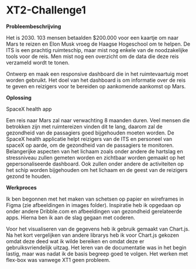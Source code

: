 # XT2-Challenge1

**Probleembeschrijving**

Het is 2030. 103 mensen betaalden $200.000 voor een kaartje om naar Mars te reizen en Elon Musk vroeg de Haagse Hogeschool om te helpen. De ITS is een prachtig ruimteschip, maar mist nog enkele van de noodzakelijke tools voor de reis. Men mist nog een overzicht om de data die deze reis verzameld wordt te tonen.

Ontwerp en maak een responsive dashboard die in het ruimtevaartuig moet worden gebruikt. Het
doel van het dashboard is om informatie over de reis te geven en reizigers voor te bereiden op
aankomende aankomst op Mars.


**Oplossing**

SpaceX health app

Een reis naar Mars zal naar verwachting 8 maanden duren. Veel mensen die betrokken zijn met ruimtereizen vinden dit te lang, daarom zal
de gezondheid van de passagiers goed bijgehouden moeten worden. De SpaceX health applicatie helpt reizigers van de ITS en personeel van 
spaceX op aarde, om de gezondheid van de passagiers te monitoren. Belangerijke aspecten van het lichaam zoals onder andere de hartslag en stressniveau zullen gemeten worden en zichtbaar worden gemaakt op het gepersonaliseerde dashboard. Ook zullen onder andere de activiteiten op het schip worden bijgehouden om het lichaam en de geest van de reizigers gezond te houden.


**Werkproces**

Ik ben begonnen met het maken van schetsen op papier en wireframes in Figma (zie afbeeldingen in images folder). Inspiratie heb ik 
opgedaan op onder andere Dribble.com en afbeeldingen van gezondheid gerelateerde apps. Hierna ben ik aan de slag gegaan met coderen.

Voor het visualiseren van de gegevens heb ik gebruik gemaakt van Chart.js. Na het kort vergelijken van andere librarys heb ik voor Chart.js gekozen omdat deze deed wat ik wilde bereiken en omdat deze er gebruiksvriendelijk uitzag. Het leren van de documentatie was in het begin lastig, maar was nadat ik de basis begreep goed te volgen. Het werken met flex-box was vanwege XT1 geen probleem.
